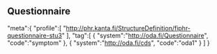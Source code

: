 
## Questionnaire

"meta":{
    "profile":[
      "http://phr.kanta.fi/StructureDefinition/fiphr-questionnaire-stu3"
    ],
    "tag":[
      {
        "system":"http://oda.fi/Questionnaire",
        "code":"symptom"
      },
      {
        "system":"http://oda.fi/cds",
        "code":"oda1"
      }
    ]
  }